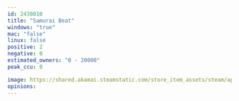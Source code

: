 ```yaml
---
id: 2438010
title: "Samurai Beat"
windows: "true"
mac: "false"
linux: false
positive: 2
negative: 0
estimated_owners: "0 - 20000"
peak_ccu: 0

image: https://shared.akamai.steamstatic.com/store_item_assets/steam/apps/2438010/header.jpg?t=1697705614
opinions:
---
```

